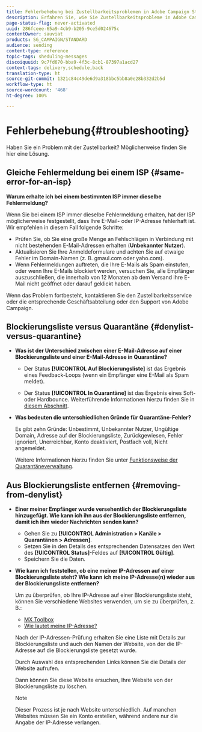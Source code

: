 ```yaml
---
title: Fehlerbehebung bei Zustellbarkeitsproblemen in Adobe Campaign Standard
description: Erfahren Sie, wie Sie Zustellbarkeitsprobleme in Adobe Campaign Standard beheben können.
page-status-flag: never-activated
uuid: 286fceee-65a9-4cb9-b205-9ce5d024675c
contentOwner: sauviat
products: SG_CAMPAIGN/STANDARD
audience: sending
content-type: reference
topic-tags: sheduling-messages
discoiquuid: 9c7fd670-bba9-4f3c-8cb1-87397a1acd27
context-tags: delivery,schedule,back
translation-type: ht
source-git-commit: 1321c84c49de6d9a318bbc5bb8a0e28b332d2b5d
workflow-type: ht
source-wordcount: '468'
ht-degree: 100%

---
```



# Fehlerbehebung{#troubleshooting}

Haben Sie ein Problem mit der Zustellbarkeit? Möglicherweise finden Sie hier eine Lösung.

## Gleiche Fehlermeldung bei einem ISP {#same-error-for-an-isp}

**Warum erhalte ich bei einem bestimmten ISP immer dieselbe Fehlermeldung?**

Wenn Sie bei einem ISP immer dieselbe Fehlermeldung erhalten, hat der ISP möglicherweise festgestellt, dass Ihre E-Mail- oder IP-Adresse fehlerhaft ist. Wir empfehlen in diesem Fall folgende Schritte:
* Prüfen Sie, ob Sie eine große Menge an Fehlschlägen in Verbindung mit nicht bestehenden E-Mail-Adressen erhalten (**Unbekannter Nutzer**).
* Aktualisieren Sie Ihre Anmeldeformulare und achten Sie auf etwaige Fehler im Domain-Namen (z. B. gmaul.com oder yaho.com).
* Wenn Fehlermeldungen auftreten, die Ihre E-Mails als Spam einstufen, oder wenn Ihre E-Mails blockiert werden, versuchen Sie, alle Empfänger auszuschließen, die innerhalb von 12 Monaten ab dem Versand ihre E-Mail nicht geöffnet oder darauf geklickt haben.

Wenn das Problem fortbesteht, kontaktieren Sie den Zustellbarkeitsservice oder die entsprechende Geschäftsabteilung oder den Support von Adobe Campaign.

## Blockierungsliste versus Quarantäne {#denylist-versus-quarantine}

* **Was ist der Unterschied zwischen einer E-Mail-Adresse auf einer Blockierungsliste und einer E-Mail-Adresse in Quarantäne?**

   * Der Status **[!UICONTROL Auf Blockierungsliste]** ist das Ergebnis eines Feedback-Loops (wenn ein Empfänger eine E-Mail als Spam meldet).

   * Der Status **[!UICONTROL In Quarantäne]** ist das Ergebnis eines Soft- oder Hardbounce.
   Weiterführende Informationen hierzu finden Sie in [diesem Abschnitt](../../sending/using/understanding-quarantine-management.md#quarantine-vs-denylist).

* **Was bedeuten die unterschiedlichen Gründe für Quarantäne-Fehler?**

   Es gibt zehn Gründe: Unbestimmt, Unbekannter Nutzer, Ungültige Domain, Adresse auf der Blockierungsliste, Zurückgewiesen, Fehler ignoriert, Unerreichbar, Konto deaktiviert, Postfach voll, Nicht angemeldet.

   Weitere Informationen hierzu finden Sie unter [Funktionsweise der Quarantäneverwaltung](../../sending/using/understanding-quarantine-management.md).

## Aus Blockierungsliste entfernen {#removing-from-denylist}

* **Einer meiner Empfänger wurde versehentlich der Blockierungsliste hinzugefügt. Wie kann ich ihn aus der Blockierungsliste entfernen, damit ich ihm wieder Nachrichten senden kann?**

   * Gehen Sie zu **[!UICONTROL Administration > Kanäle > Quarantänen > Adressen]**.
   * Setzen Sie in den Details des entsprechenden Datensatzes den Wert des **[!UICONTROL Status]**-Feldes auf **[!UICONTROL Gültig]**.
   * Speichern Sie die Daten.

* **Wie kann ich feststellen, ob eine meiner IP-Adressen auf einer Blockierungsliste steht? Wie kann ich meine IP-Adresse(n) wieder aus der Blockierungsliste entfernen?**

   Um zu überprüfen, ob Ihre IP-Adresse auf einer Blockierungsliste steht, können Sie verschiedene Websites verwenden, um sie zu überprüfen, z. B.:
   * [MX Toolbox](https://mxtoolbox.com/)
   * [Wie lautet meine IP-Adresse?](https://whatismyipaddress.com)

   Nach der IP-Adressen-Prüfung erhalten Sie eine Liste mit Details zur Blockierungsliste und auch den Namen der Website, von der die IP-Adresse auf die Blockierungsliste gesetzt wurde.

   Durch Auswahl des entsprechenden Links können Sie die Details der Website aufrufen.

   Dann können Sie diese Website ersuchen, Ihre Website von der Blockierungsliste zu löschen.

   >[!NOTE]
   >
   >Dieser Prozess ist je nach Website unterschiedlich. Auf manchen Websites müssen Sie ein Konto erstellen, während andere nur die Angabe der IP-Adresse verlangen.
